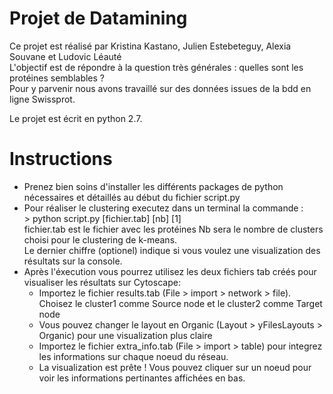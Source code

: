 # Projet de Datamining 

Ce projet est réalisé par Kristina Kastano, Julien Estebeteguy, Alexia Souvane et Ludovic Léauté</br>
L'objectif est de répondre à la question très générales :  quelles sont les protéines semblables ?</br>
Pour y parvenir nous avons travaillé sur des données issues de la bdd en ligne Swissprot.

Le projet est écrit en python 2.7.

# Instructions

<ul>
<li>Prenez bien soins d'installer les différents packages de python nécessaires et détaillés au début du fichier script.py</li>
<li>Pour réaliser le clustering executez dans un terminal la commande :</br>
> python script.py [fichier.tab] [nb] [1]</br>
fichier.tab est le fichier avec les protéines
Nb sera le nombre de clusters choisi pour le clustering de k-means.</br>
Le dernier chiffre (optionel) indique si vous voulez une visualization des résultats sur la console.
<li>Après l'éxecution vous pourrez utilisez les deux fichiers tab créés pour visualiser les résultats sur Cytoscape:
	<ul>
	<li> Importez le fichier results.tab (File > import > network > file). Choisez le cluster1 comme Source node et le cluster2 comme Target node</li>
	<li> Vous pouvez changer le layout en Organic (Layout > yFilesLayouts > Organic) pour une visualization plus claire</li>
	<li> Importez le fichier extra_info.tab (File > import > table) pour integrez les informations sur chaque noeud du réseau. </li>
	<li> La visualization est prête ! Vous pouvez cliquer sur un noeud pour voir les informations pertinantes affichées en bas.</li>
	</ul>
</ul>
